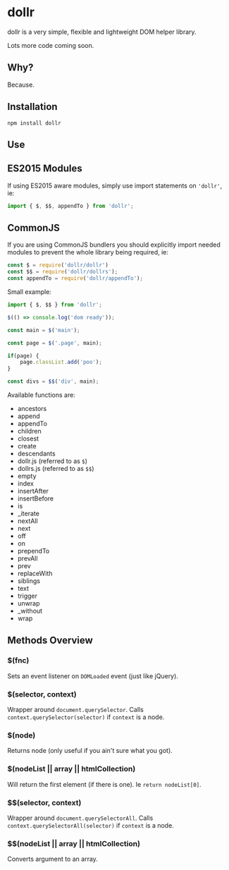 # dollr

dollr is a very simple, flexible and lightweight DOM helper library.

Lots more code coming soon.

## Why?

Because.

## Installation

```
npm install dollr
```

## Use

## ES2015 Modules

If using ES2015 aware modules, simply use import statements on
`'dollr'`, ie:

```js
import { $, $$, appendTo } from 'dollr';
```

## CommonJS

If you are using CommonJS bundlers you should explicitly import needed modules
to prevent the whole library being required, ie:

```js
const $ = require('dollr/dollr')
const $$ = require('dollr/dollrs');
const appendTo = require('dollr/appendTo');
```

Small example:

```js
import { $, $$ } from 'dollr';

$(() => console.log('dom ready'));

const main = $('main');

const page = $('.page', main);

if(page) {
	page.classList.add('poo');
}

const divs = $$('div', main);
```

Available functions are:

+ ancestors
+ append
+ appendTo
+ children
+ closest
+ create
+ descendants
+ dollr.js (referred to as `$`)
+ dollrs.js (referred to as `$$`)
+ empty
+ index
+ insertAfter
+ insertBefore
+ is
+ \_iterate
+ nextAll
+ next
+ off
+ on
+ prependTo
+ prevAll
+ prev
+ replaceWith
+ siblings
+ text
+ trigger
+ unwrap
+ \_without
+ wrap

## Methods Overview

### $(fnc)

Sets an event listener on `DOMLoaded` event (just like jQuery).

### $(selector, context)

Wrapper around `document.querySelector`. Calls `context.querySelector(selector)`
if `context` is a node.

### $(node)

Returns node (only useful if you ain't sure what you got).

### $(nodeList || array || htmlCollection)

Will return the first element (if there is one). Ie `return nodeList[0]`.

### $$(selector, context)

Wrapper around `document.querySelectorAll`. Calls `context.querySelectorAll(selector)`
if `context` is a node.

### $$(nodeList || array || htmlCollection)

Converts argument to an array.
